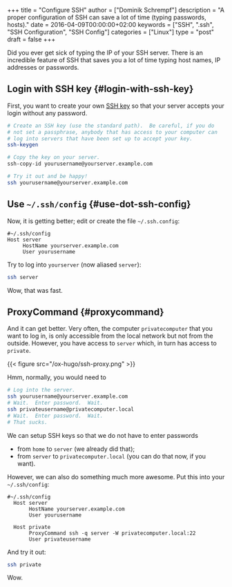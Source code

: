 +++
title = "Configure SSH"
author = ["Dominik Schrempf"]
description = "A proper configuration of SSH can save a lot of time (typing passwords, hosts)."
date = 2016-04-09T00:00:00+02:00
keywords = ["SSH", ".ssh", "SSH Configuration", "SSH Config"]
categories = ["Linux"]
type = "post"
draft = false
+++

Did you ever get sick of typing the IP of your SSH server.  There is
an incredible feature of SSH that saves you a lot of time typing
host names, IP addresses or passwords.


## Login with SSH key {#login-with-ssh-key}

First, you want to create your own [SSH key](https://wiki.archlinux.org/index.php/SSH%5Fkeys) so that your server accepts
your login without any password.

```bash
# Create an SSH key (use the standard path).  Be careful, if you do
# not set a passphrase, anybody that has access to your computer can
# log into servers that have been set up to accept your key.
ssh-keygen

# Copy the key on your server.
ssh-copy-id yourusername@yourserver.example.com

# Try it out and be happy!
ssh yourusername@yourserver.example.com
```


## Use `~/.ssh/config` {#use-dot-ssh-config}

Now, it is getting better; edit or create the file `~/.ssh.config`:

```text
#~/.ssh/config
Host server
     HostName yourserver.example.com
     User yourusername
```

Try to log into `yourserver` (now aliased `server`):

```bash
ssh server
```

Wow, that was fast.


## ProxyCommand {#proxycommand}

And it can get better.  Very often, the computer `privatecomputer`
that you want to log in, is only accessible from the local network but
not from the outside.  However, you have access to `server` which,
in turn has access to `private`.

{{< figure src="/ox-hugo/ssh-proxy.png" >}}

Hmm, normally, you would need to

```bash
# Log into the server.
ssh yourusername@yourserver.example.com
# Wait.  Enter password.  Wait.
ssh privateusername@privatecomputer.local
# Wait.  Enter password.  Wait.
# That sucks.
```

We can setup SSH keys so that we do not have to enter passwords

-   from `home` to `server` (we already did that);
-   from `server` to `privatecomputer.local` (you can do that now,
    if you want).

However, we can also do something much more awesome.  Put this into
your `~/.ssh/config`:

```text
#~/.ssh/config
  Host server
       HostName yourserver.example.com
       User yourusername

  Host private
       ProxyCommand ssh -q server -W privatecomputer.local:22
       User privateusername
```

And try it out:

```bash
ssh private
```

Wow.
